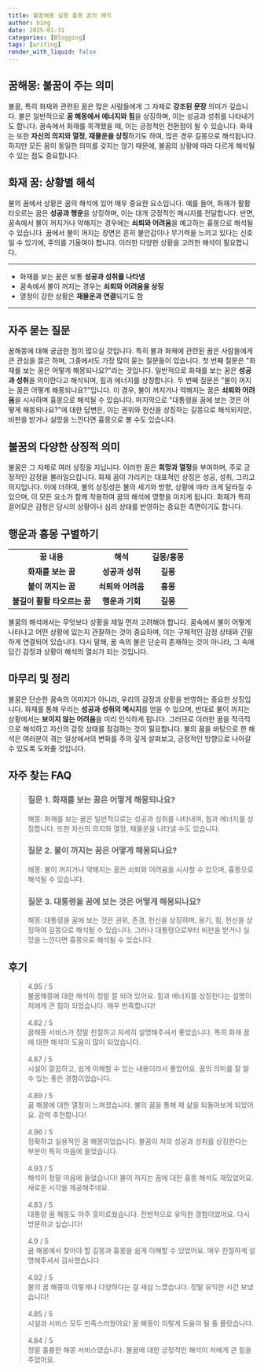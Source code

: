```yaml
---
title: 불꿈해몽 길몽 흉몽 꿈의 해석
author: bing
date: 2025-01-31
categories: [Blogging]
tags: [writing]
render_with_liquid: false
---
```



<h2 id='꿈해몽-불꿈'>꿈해몽: 불꿈이 주는 의미</h2>

<p>불꿈, 특히 화재와 관련된 꿈은 많은 사람들에게 그 자체로 <b>강조된 문장</b> 의미가 깊습니다. 불은 일반적으로 <b>꿈 해몽에서 에너지와 힘</b>을 상징하며, 이는 성공과 성취를 나타내기도 합니다. 꿈속에서 화재를 목격했을 때, 이는 긍정적인 전환점이 될 수 있습니다. 화재는 또한 <b>자신의 의지와 열정, 재물운을 상징</b>하기도 하여, 많은 경우 길몽으로 해석됩니다. 하지만 모든 꿈이 동일한 의미를 갖지는 않기 때문에, 불꿈의 상황에 따라 다르게 해석될 수 있는 점도 중요합니다.</p>

<h2 id='화재-꿈-상황별-해석'>화재 꿈: 상황별 해석</h2>

<p>불의 꿈에서 상황은 꿈의 해석에 있어 매우 중요한 요소입니다. 예를 들어, 화재가 활활 타오르는 꿈은 <b>성공과 행운</b>을 상징하며, 이는 대개 긍정적인 메시지를 전달합니다. 반면, 꿈속에서 불이 꺼지거나 약해지는 경우에는 <b>쇠퇴와 어려움</b>을 예고하는 흉몽으로 해석될 수 있습니다. 꿈에서 불이 꺼지는 장면은 흔히 불안감이나 무기력을 느끼고 있다는 신호일 수 있기에, 주의를 기울여야 합니다. 이러한 다양한 상황을 고려한 해석이 필요합니다.</p>

<hr />

<ul>
    <li>화재를 보는 꿈은 보통 <b>성공과 성취를 나타냄</b></li>
    <li>꿈속에서 불이 꺼지는 경우는 <b>쇠퇴와 어려움을 상징</b></li>
    <li>열정이 강한 상황은 <b>재물운과 연결</b>되기도 함</li>
</ul>

<hr />

<h2 id='자주-묻는-질문'>자주 묻는 질문</h2>

<p>꿈해몽에 대해 궁금한 점이 많으실 것입니다. 특히 불과 화재에 관련된 꿈은 사람들에게 큰 관심을 끌곤 하며, 그중에서도 가장 많이 묻는 질문들이 있습니다. 첫 번째 질문은 "화재를 보는 꿈은 어떻게 해몽되나요?"라는 것입니다. 일반적으로 화재를 보는 꿈은 <b>성공과 성취</b>을 의미한다고 해석되며, 힘과 에너지를 상징합니다. 두 번째 질문은 "불이 꺼지는 꿈은 어떻게 해몽되나요?"입니다. 이 경우, 불이 꺼지거나 약해지는 꿈은 <b>쇠퇴와 어려움</b>을 시사하며 흉몽으로 해석될 수 있습니다. 마지막으로 "대통령을 꿈에 보는 것은 어떻게 해몽되나요?"에 대한 답변은, 이는 권위와 헌신을 상징하는 길몽으로 해석되지만, 비판을 받거나 실망을 느낀다면 흉몽으로 볼 수도 있습니다.</p>

<h2 id='불꿈-상징-해석'>불꿈의 다양한 상징적 의미</h2>

<p>불꿈은 그 자체로 여러 상징을 지닙니다. 이러한 꿈은 <b>희망과 열정</b>을 부여하며, 주로 긍정적인 감정을 불러일으킵니다. 화재 꿈이 가리키는 대표적인 상징은 성공, 성취, 그리고 의지입니다. 이에 더하여, 불의 상징성은 불의 세기와 방향, 상황에 따라 크게 달라질 수 있으며, 이 모든 요소가 함께 작용하여 꿈의 해석에 영향을 미치게 됩니다. 화재가 특히 끌어모은 감정은 당시의 상황이나 심리 상태를 반영하는 중요한 측면이기도 합니다.</p>

<h2 id='행운과-흉몽-구별하기'>행운과 흉몽 구별하기</h2>

<table>
    <tr>
        <td style="text-align: center; height: 17px;"><b>꿈 내용</b></td>
        <td style="text-align: center; height: 17px;"><b>해석</b></td>
        <td style="text-align: center; height: 17px;"><b>길몽/흉몽</b></td>
    </tr>
    <tr>
        <td style="text-align: center; height: 17px;"><b>화재를 보는 꿈</b></td>
        <td style="text-align: center; height: 17px;"><b>성공과 성취</b></td>
        <td style="text-align: center; height: 17px;"><b>길몽</b></td>
    </tr>
    <tr>
        <td style="text-align: center; height: 17px;"><b>불이 꺼지는 꿈</b></td>
        <td style="text-align: center; height: 17px;"><b>쇠퇴와 어려움</b></td>
        <td style="text-align: center; height: 17px;"><b>흉몽</b></td>
    </tr>
    <tr>
        <td style="text-align: center; height: 17px;"><b>불길이 활활 타오르는 꿈</b></td>
        <td style="text-align: center; height: 17px;"><b>행운과 기회</b></td>
        <td style="text-align: center; height: 17px;"><b>길몽</b></td>
    </tr>
</table>

<p>불꿈의 해석에서는 무엇보다 상황을 제일 먼저 고려해야 합니다. 꿈속에서 불이 어떻게 나타나고 어떤 상황에 있는지 관찰하는 것이 중요하며, 이는 구체적인 감정 상태와 긴밀하게 연결되어 있습니다. 다시 말해, 꿈 속의 불은 단순히 존재하는 것이 아니라, 그 속에 담긴 감정과 상황이 해석의 열쇠가 되는 것입니다.</p>

<h2 id='마무리-정리'>마무리 및 정리</h2>

<p>불꿈은 단순한 꿈속의 이미지가 아니라, 우리의 감정과 상황을 반영하는 중요한 상징입니다. 화재를 통해 우리는 <b>성공과 성취의 메시지</b>를 얻을 수 있으며, 반대로 불이 꺼지는 상황에서는 <b>보이지 않는 어려움</b>을 미리 인식하게 됩니다. 그러므로 이러한 꿈을 적극적으로 해석하고 자신의 감정 상태를 점검하는 것이 필요합니다. 불의 꿈을 바탕으로 한 해석은 여러분이 겪는 일상에서의 변화를 주의 깊게 살펴보고, 긍정적인 방향으로 나아갈 수 있도록 도와줄 것입니다.</p>


<h2 id='자주_찾는_FAQ'>자주 찾는 FAQ</h2>
<div itemscope="" itemtype="https://schema.org/FAQPage"> 
<blockquote> 
<div itemscope="" itemprop="mainEntity" itemtype="https://schema.org/Question"> 
<h3 itemprop="name">질문 1. 화재를 보는 꿈은 어떻게 해몽되나요?</h3> 
<div itemscope="" itemprop="acceptedAnswer" itemtype="https://schema.org/Answer"> 
<span itemprop="text"> 
<p>해몽: 화재를 보는 꿈은 일반적으로는 성공과 성취를 나타내며, 힘과 에너지를 상징합니다. 또한 자신의 의지와 열정, 재물운을 나타낼 수도 있습니다.</p> 
</span> 
</div> 
</div> 

<div itemscope="" itemprop="mainEntity" itemtype="https://schema.org/Question"> 
<h3 itemprop="name">질문 2. 불이 꺼지는 꿈은 어떻게 해몽되나요?</h3> 
<div itemscope="" itemprop="acceptedAnswer" itemtype="https://schema.org/Answer"> 
<span itemprop="text"> 
<p>해몽: 불이 꺼지거나 약해지는 꿈은 쇠퇴와 어려움을 시사할 수 있으며, 흉몽으로 해석될 수 있습니다.</p> 
</span> 
</div> 
</div> 

<div itemscope="" itemprop="mainEntity" itemtype="https://schema.org/Question"> 
<h3 itemprop="name">질문 3. 대통령을 꿈에 보는 것은 어떻게 해몽되나요?</h3> 
<div itemscope="" itemprop="acceptedAnswer" itemtype="https://schema.org/Answer"> 
<span itemprop="text"> 
<p>해몽: 대통령을 꿈에 보는 것은 권위, 존경, 헌신을 상징하며, 용기, 힘, 헌신을 상징하여 길몽으로 해석될 수 있습니다. 그러나 대통령으로부터 비판을 받거나 실망을 느낀다면 흉몽으로 해석될 수 있습니다.</p> 
</span> 
</div> 
</div> 
</blockquote> 
</div>
<h2 id='후기'>후기</h2>
<div itemscope itemtype="https://schema.org/Product">
  <blockquote>
  <div itemprop="review" itemscope itemtype="https://schema.org/Review">
      <div itemprop="reviewRating" itemscope itemtype="https://schema.org/Rating"> <span itemprop="ratingValue">4.95</span> / <span itemprop="bestRating">5</span> </div>
      <span itemprop="reviewBody">불꿈해몽에 대한 해석이 정말 잘 되어 있어요. 힘과 에너지를 상징한다는 설명이 저에게 큰 힘이 되었습니다. 매우 만족합니다!</span>
  </div>
  <br>
  <div itemprop="review" itemscope itemtype="https://schema.org/Review">
      <div itemprop="reviewRating" itemscope itemtype="https://schema.org/Rating"> <span itemprop="ratingValue">4.82</span> / <span itemprop="bestRating">5</span> </div>
      <span itemprop="reviewBody">꿈해몽 서비스가 정말 친절하고 자세히 설명해주셔서 좋았습니다. 특히 화재 꿈에 대한 해석이 도움이 많이 되었습니다.</span>
  </div>
  <br>
  <div itemprop="review" itemscope itemtype="https://schema.org/Review">
      <div itemprop="reviewRating" itemscope itemtype="https://schema.org/Rating"> <span itemprop="ratingValue">4.87</span> / <span itemprop="bestRating">5</span> </div>
      <span itemprop="reviewBody">시설이 깔끔하고, 쉽게 이해할 수 있는 내용이라서 좋았어요. 꿈의 의미를 잘 알 수 있는 좋은 경험이었습니다.</span>
  </div>
  <br>
  <div itemprop="review" itemscope itemtype="https://schema.org/Review">
      <div itemprop="reviewRating" itemscope itemtype="https://schema.org/Rating"> <span itemprop="ratingValue">4.89</span> / <span itemprop="bestRating">5</span> </div>
      <span itemprop="reviewBody">꿈 해몽에 대한 열정이 느껴졌습니다. 불의 꿈을 통해 제 삶을 되돌아보게 되었어요. 강력 추천합니다!</span>
  </div>
  <br>
  <div itemprop="review" itemscope itemtype="https://schema.org/Review">
      <div itemprop="reviewRating" itemscope itemtype="https://schema.org/Rating"> <span itemprop="ratingValue">4.96</span> / <span itemprop="bestRating">5</span> </div>
      <span itemprop="reviewBody">정확하고 실용적인 꿈 해몽이었습니다. 불꿈이 저의 성공과 성취를 상징한다는 부분이 특히 마음에 들었습니다.</span>
  </div>
  <br>
  <div itemprop="review" itemscope itemtype="https://schema.org/Review">
      <div itemprop="reviewRating" itemscope itemtype="https://schema.org/Rating"> <span itemprop="ratingValue">4.93</span> / <span itemprop="bestRating">5</span> </div>
      <span itemprop="reviewBody">해석이 정말 마음에 들었습니다! 불이 꺼지는 꿈에 대한 흉몽 해석도 재밌었어요. 새로운 시각을 제공해주네요.</span>
  </div>
  <br>
  <div itemprop="review" itemscope itemtype="https://schema.org/Review">
      <div itemprop="reviewRating" itemscope itemtype="https://schema.org/Rating"> <span itemprop="ratingValue">4.83</span> / <span itemprop="bestRating">5</span> </div>
      <span itemprop="reviewBody">대통령 꿈 해몽도 아주 흥미로웠습니다. 전반적으로 유익한 경험이었어요. 다시 방문하고 싶습니다!</span>
  </div>
  <br>
  <div itemprop="review" itemscope itemtype="https://schema.org/Review">
      <div itemprop="reviewRating" itemscope itemtype="https://schema.org/Rating"> <span itemprop="ratingValue">4.9</span> / <span itemprop="bestRating">5</span> </div>
      <span itemprop="reviewBody">꿈 해몽에서 찾아야 할 길몽과 흉몽을 쉽게 이해할 수 있었어요. 매우 친절하게 설명해주셔서 감사했습니다.</span>
  </div>
  <br>
  <div itemprop="review" itemscope itemtype="https://schema.org/Review">
      <div itemprop="reviewRating" itemscope itemtype="https://schema.org/Rating"> <span itemprop="ratingValue">4.92</span> / <span itemprop="bestRating">5</span> </div>
      <span itemprop="reviewBody">불의 꿈 해몽이 이렇게나 다양하다는 걸 새삼 느꼈습니다. 정말 유익한 시간 보냈습니다!</span>
  </div>
  <br>
  <div itemprop="review" itemscope itemtype="https://schema.org/Review">
      <div itemprop="reviewRating" itemscope itemtype="https://schema.org/Rating"> <span itemprop="ratingValue">4.85</span> / <span itemprop="bestRating">5</span> </div>
      <span itemprop="reviewBody">시설과 서비스 모두 만족스러웠어요! 꿈 해몽이 이렇게 도움이 될 줄 몰랐습니다.</span>
  </div>
  <br>
  <div itemprop="review" itemscope itemtype="https://schema.org/Review">
      <div itemprop="reviewRating" itemscope itemtype="https://schema.org/Rating"> <span itemprop="ratingValue">4.84</span> / <span itemprop="bestRating">5</span> </div>
      <span itemprop="reviewBody">정말 훌륭한 해몽 서비스였습니다. 불꿈에 대한 긍정적인 해석이 저에게 큰 힘을 주었어요.</span>
  </div>
  </blockquote>
</div>
